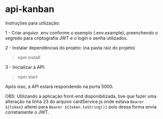 # api-kanban

Instruções para utilização:

1 - Criar arquivo .env conforme o exemplo (.env.example), preenchendo o segredo para criptografia JWT e o login e senha utilizados.

2 - Instalar dependências do projeto:
(na pasta raiz do projeto)
> npm install

3 - Inicializar a API:
> npm start

Após isso, a API estará respondendo na porta 5000.

OBS: Utilizando a aplicação front-end disponibilizada, tive que fazer uma alteração na linha 23 do arquivo cardService.js
onde estava `Bearer ${token}` alterei para `Bearer ${token.toString()}` pois dessa forma envia corretamente o JWT.